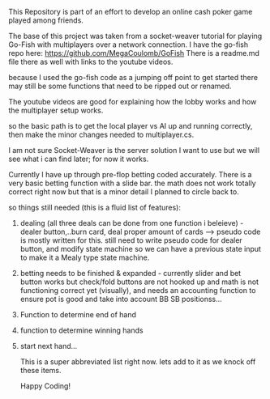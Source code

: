 This Repository is part of an effort to develop an online cash poker game played among friends. 

The base of this project was taken from a socket-weaver tutorial for playing Go-Fish with multiplayers over a network connection. 
I have the go-fish repo here: https://github.com/MegaCoulomb/GoFish
There is a readme.md file there as well with links to the youtube videos.

because I used the go-fish code as a jumping off point to get started there may still be some functions that need to be ripped out or 
renamed. 

The youtube videos are good for explaining how the lobby works and how the multiplayer setup works. 

so the basic path is to get the local player vs AI up and running correctly, then make the minor changes needed to multiplayer.cs. 

I am not sure Socket-Weaver is the server solution I want to use but we will see what i can find later; for now it works.

Currently I have up through pre-flop betting coded accurately. There is a very basic betting function with a slide bar. the math 
does not work totally correct right now but that is a minor detail I planned to circle back to.

so things still needed (this is a fluid list of features):
  1) dealing (all three deals can be done from one function i beleieve) - dealer button,..burn card, deal proper amount of cards 
      --> pseudo code is mostly written for this. still need to write pseudo code for dealer button, and modify state machine
      so we can have a previous state input to make it a Mealy type state machine.
  2) betting needs to be finished & expanded - currently slider and bet button works but check/fold buttons are not hooked up and
     math is not functioning correct yet (visually), and needs an accounting function to ensure pot is good and take into account 
     BB SB positionss...
  3) Function to determine end of hand
  4) function to determine winning hands
  5) start next hand...
     
     This is a super abbreviated list right now. lets add to it as we knock off these items.
     
     Happy Coding!
